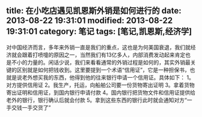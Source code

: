 title: 在小吃店遇见凯恩斯外销是如何进行的
date: 2013-08-22 19:31:01
modified: 2013-08-22 19:31:01
category: 笔记
tags: [笔记,凯恩斯,经济学]
---


对中国经济而言，多年来外销一直是我们的重点，这也是为何美国衰退，我们就经济就会跟着打喷嚏的原因之一，当然我们有13亿多人，内部消费发动起来肯定也是不小的力量的。闲话少说，我们来看看通常的外销过程是如何的，其实外销最关键的区别就是如何把钱收到。这里要提到一个术语“信用证”，它是一种担保书，也就是说老外想买我的东西，他得到他的往来银行申请一个信用证。具体如下：
1。对方提供信用证
2。我生产，托运，向船舶公司要一份货物寄出证明
3。拿着货物寄出证明和信用证，到国内银行申请付款
4。国内银行把货物文件和信用证提供给老外的银行，银行确认后就会付款
5。拿到这些东西的银行此时就会通知对方“一手交钱一手交货了”